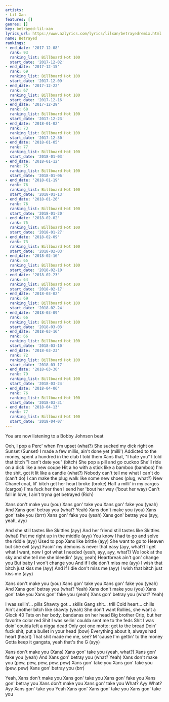 ```yaml
---
artists:
- Lil Xan
features: []
genres: []
key: betrayed-lil-xan
lyrics_url: https://www.azlyrics.com/lyrics/lilxan/betrayedremix.html
name: Betrayed
rankings:
- end_date: '2017-12-08'
  rank: 93
  ranking_list: Billboard Hot 100
  start_date: '2017-12-02'
- end_date: '2017-12-15'
  rank: 69
  ranking_list: Billboard Hot 100
  start_date: '2017-12-09'
- end_date: '2017-12-22'
  rank: 67
  ranking_list: Billboard Hot 100
  start_date: '2017-12-16'
- end_date: '2017-12-29'
  rank: 68
  ranking_list: Billboard Hot 100
  start_date: '2017-12-23'
- end_date: '2018-01-02'
  rank: 73
  ranking_list: Billboard Hot 100
  start_date: '2017-12-30'
- end_date: '2018-01-05'
  rank: 77
  ranking_list: Billboard Hot 100
  start_date: '2018-01-03'
- end_date: '2018-01-12'
  rank: 75
  ranking_list: Billboard Hot 100
  start_date: '2018-01-06'
- end_date: '2018-01-19'
  rank: 76
  ranking_list: Billboard Hot 100
  start_date: '2018-01-13'
- end_date: '2018-01-26'
  rank: 76
  ranking_list: Billboard Hot 100
  start_date: '2018-01-20'
- end_date: '2018-02-02'
  rank: 75
  ranking_list: Billboard Hot 100
  start_date: '2018-01-27'
- end_date: '2018-02-09'
  rank: 73
  ranking_list: Billboard Hot 100
  start_date: '2018-02-03'
- end_date: '2018-02-16'
  rank: 65
  ranking_list: Billboard Hot 100
  start_date: '2018-02-10'
- end_date: '2018-02-23'
  rank: 64
  ranking_list: Billboard Hot 100
  start_date: '2018-02-17'
- end_date: '2018-03-02'
  rank: 69
  ranking_list: Billboard Hot 100
  start_date: '2018-02-24'
- end_date: '2018-03-09'
  rank: 66
  ranking_list: Billboard Hot 100
  start_date: '2018-03-03'
- end_date: '2018-03-16'
  rank: 66
  ranking_list: Billboard Hot 100
  start_date: '2018-03-10'
- end_date: '2018-03-23'
  rank: 72
  ranking_list: Billboard Hot 100
  start_date: '2018-03-17'
- end_date: '2018-03-30'
  rank: 79
  ranking_list: Billboard Hot 100
  start_date: '2018-03-24'
- end_date: '2018-04-06'
  rank: 76
  ranking_list: Billboard Hot 100
  start_date: '2018-03-31'
- end_date: '2018-04-13'
  rank: 77
  ranking_list: Billboard Hot 100
  start_date: '2018-04-07'
---
```


You are now listening to a Bobby Johnson beat


Ooh, I pop a Perc' when I'm upset (what?)
She sucked my dick right on Sunset (Sunset)
I made a few millis, ain't done yet (milli')
Addicted to the money, spent a hundred in the club
I told them Xans that, "I hate you"
I told that bitch "I can't date you" (bitch)
She pop a pill and go cuckoo
She'll ride on a dick like a new coupe
Hit a ho with a stick like a bamboo (bamboo)
I'm the shit, got it lit like a candle (what?)
Nobody can't tell me what I can't do (can't do)
I can make the plug walk like some new shoes (plug, what?)
New Chanel coat, lil' bitch get her heart broke (broke)
Half a milli' in my cargos (cargos)
I'ma fuck her then I send her 'bout her way ('bout her way)
Can't fall in love, I ain't tryna get betrayed (Rich)


Xans don't make you (you)
Xans gon' take you
Xans gon' fake you (yeah)
And Xans gon' betray you (what? Yeah)
Xans don't make you (you)
Xans gon' take you (brrr)
Xans gon' fake you (yeah)
Xans gon' betray you (ayy, yeah, ayy)

And she still tastes like Skittles (ayy)
And her friend still tastes like Skittles (what)
Put me right up in the middle (ayy)
You know I had to go and solve the riddle (ayy)
Used to pop Xans like brittle (ayy)
She want to go to Heaven but she evil (ayy)
Facin' my demons is never that easy (ayy, what?)
I get what I want, now I got what I needed (yeah, ayy, ayy, what?)
We look at the sky and she tell me she bleedin' (ayy, yeah)
Heartbreak ain't gon' change you
But baby I won't change you
And if I die don't miss me (ayy)
I wish that bitch just kiss me (ayy)
And if I die don't miss me (ayy)
I wish that bitch just kiss me (ayy)

Xans don't make you (you)
Xans gon' take you
Xans gon' fake you (yeah)
And Xans gon' betray you (what? Yeah)
Xans don't make you (you)
Xans gon' take you
Xans gon' fake you (yeah)
Xans gon' betray you (what? Yeah)


I was sellin'... pills
Shawty got... skills
Gang shit... trill
Cold heart... chills
Ain't another bitch like shawty (yeah)
She don't want Rollies, she want a Glock 40
Tats on her body, bandanas on her head
Big brother Crip, but her favorite color red
Shit I was sellin' coulda sent me to the feds
Shit I was doin' coulda left a nigga dead
Only got one motto: get to the bread
Doin' fuck shit, put a bullet in your head (bow)
Everything about it, always had heart (heart)
That shit made me me, see?
M 'cause I'm gettin' to the money
Gotta keep it gangsta, yeah that's the G (ayy)


Xans don't make you (Xans)
Xans gon' take you (yeah, what?)
Xans gon' fake you (yeah)
And Xans gon' betray you (what? Yeah)
Xans don't make you (pew, pew, pew, pew, pew)
Xans gon' take you
Xans gon' fake you (pew, pew)
Xans gon' betray you (brr)

Yeah, Xans don't make you
Xans gon' take you
Xans gon' fake you
Xans gon' betray you
Xans don't make you
Xans gon' take you
What? Ayy
What? Ayy
Xans gon' take you
Yeah Xans gon'
Xans gon' take you
Xans gon' take you



